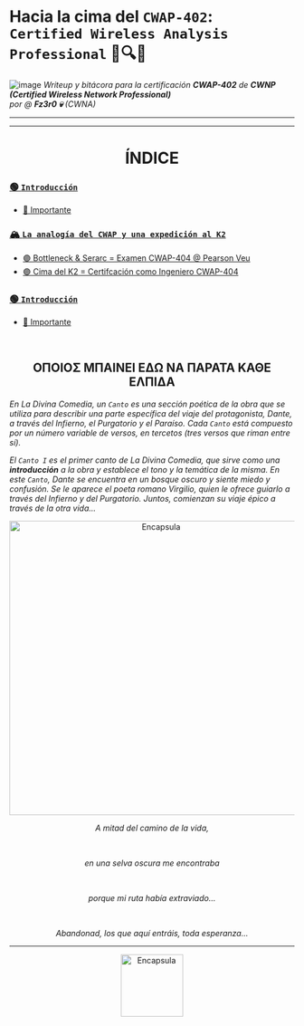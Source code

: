 <!-- 

Y ARRANCAN!!!


<p align="center"> <img src="solo el link" alt="Mac" height=600px/> </a> </p> 
https://www.nwexam.com/exam-store/cwap-404-cwnp-wireless-analysis-professional-cwap
<p align="center"> <img src="https://user-images.githubusercontent.com/94720207/223137182-929a5e71-1b1f-48c4-94b4-1553a386fefa.png" alt="Mac" height=600px/> </a> </p> 

 -->

# Hacia la cima del `CWAP-402`: <br> `Certified Wireless Analysis Professional` 📡🔍🦈  

![image](https://user-images.githubusercontent.com/94720207/226141680-289c202f-47d7-48d8-b61a-950372a58da0.png)
_Writeup y bitácora para la certificación **CWAP-402** de **CWNP (Certified Wireless Network Professional)**_ <br>
_por @ **Fz3r0 💀** (CWNA)_

---
---

<span align="center"> <h1 align="center"> ÍNDICE </h1> </span>  

### [🟢 `Introducción`]()
- [🚨 Importante]()

### [🏔️ `La analogía del CWAP y una expedición al K2`]() 
- [🟣 Bottleneck & Serarc = Examen CWAP-404 @ Pearson Veu]()
- [🟣 Cima del K2 = Certifcación como Ingeniero CWAP-404]()

### [🟢 `Introducción`]()
- [🚨 Importante]()

<br>

<span align="center"> <h2 align="center">  ΟΠΟΙΟΣ ΜΠΑΙΝΕΙ ΕΔΩ ΝΑ ΠΑΡΑΤΑ ΚΑΘΕ ΕΛΠΙΔΑ </h2> </span>  

_En La Divina Comedia, un `Canto` es una sección poética de la obra que se utiliza para describir una parte específica del viaje del protagonista, Dante, a través del Infierno, el Purgatorio y el Paraíso. Cada `Canto` está compuesto por un número variable de versos, en tercetos (tres versos que riman entre sí)._

_El `Canto I` es el primer canto de La Divina Comedia, que sirve como una **introducción** a la obra y establece el tono y la temática de la misma. En este `Canto`, Dante se encuentra en un bosque oscuro y siente miedo y confusión. Se le aparece el poeta romano Virgilio, quien le ofrece guiarlo a través del Infierno y del Purgatorio. Juntos, comienzan su viaje épico a través de la otra vida..._

<p align="center"> <img src="https://user-images.githubusercontent.com/94720207/236698579-225d09fe-1b68-4967-b59a-7adf7697784a.png" alt="Encapsula" height=520px/> </a> </p> 

<span align="center"> <p align="center"> _A mitad del camino de la vida,_ </p> </span>   
<span align="center"> <p align="center"> _en una selva oscura me encontraba_ </p> </span>     
<span align="center"> <p align="center"> _porque mi ruta había extraviado..._ </p> </span>   
<span align="center"> <p align="center"> _Abandonad, los que aquí entráis, toda esperanza..._ </p> </span>

---


<!-- 

FIN DE CAPITULO :D

 -->

<p align="center"> <img src="https://user-images.githubusercontent.com/94720207/228101704-c07ced92-e331-446c-aa7e-5d00018e2429.gif" alt="Encapsula" height=110px/> </a> </p> 

<br><br><br>
